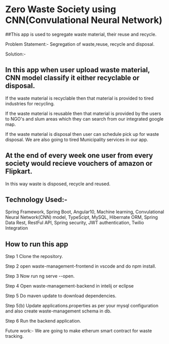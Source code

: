 # Zero Waste Society using CNN(Convulational Neural Network)

##This app is used to segregate waste material, their reuse and recycle.

Problem Statement:- Segregation of waste,reuse, recycle and disposal.

Solution:-

## In this app when user upload waste material, CNN model classify it either recyclable or disposal.
If the waste material is recyclable then that material is provided to tired industries for recycling.

If the waste material is reusable then that material is provided by the users to NGO's and slum areas which they can search from our integrated google map.

If the waste material is disposal then user can schedule pick up for waste disposal. We are also going to tired Municipality services in our app.

## At the end of every week one user from every society would recieve vouchers of amazon or Flipkart.

In this way waste is disposed, recycle and reused.


## Technology Used:-

Spring Framework, Spring Boot, Angular10, Machine learning, Convulational Neural Network(CNN) model, TypeScipt, MySQL, Hibernate ORM, Spring Data Rest, RestFul API, Spring security, JWT authentication, Twilio Integration

## How to run this app

Step 1 Clone the repository.

Step 2 open waste-management-frontend in vscode and do npm install.

Step 3 Now run ng serve --open.

Step 4 Open waste-management-backend in intelij or eclipse

Step 5 Do maven update to download dependencies.

Step 5(b) Update applications.properties as per your mysql configuration and also create waste-management schema in db.

Step 6 Run the backend application.

Future work:- We are going to make etherum smart contract for waste tracking.

